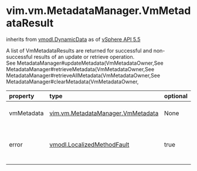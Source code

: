 vim.vm.MetadataManager.VmMetadataResult
=======================================
inherits from [vmodl.DynamicData](docs/vmodl.DynamicData.md)
as of [vSphere API 5.5](vim.version.md#vim.version.version9)


A list of VmMetadataResults are returned for successful and  non-successful results of an update or retrieve operation.<br>See MetadataManager#updateMetadata(VmMetadataOwner,See MetadataManager#retrieveMetadata(VmMetadataOwner,See MetadataManager#retrieveAllMetadata(VmMetadataOwner,See MetadataManager#clearMetadata(VmMetadataOwner,

| property | type | optional | priv | desc |
|:---------|:-----|:---------|:-----|:-----|
| vmMetadata | [vim.vm.MetadataManager.VmMetadata](vim.vm.MetadataManager.VmMetadata.md "vim.vm.MetadataManager.VmMetadata") | None | None | The VM-specific metadata |
| error | [vmodl.LocalizedMethodFault](vmodl.LocalizedMethodFault.md "vmodl.LocalizedMethodFault") | true | None | MethodFault set for errors in getting or setting  the VmMetadata. |



